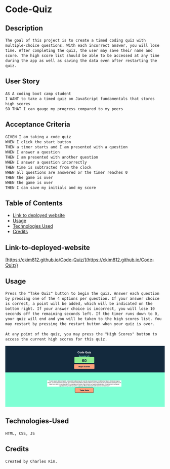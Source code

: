 # Code-Quiz

## Description

```
The goal of this project is to create a timed coding quiz with multiple-choice questions. With each incorrect answer, you will lose time. After completing the quiz, the user may save their name and score. The high score list should be able to be accessed at any time during the app as well as saving the data even after restarting the quiz.
```

## User Story

```
AS A coding boot camp student
I WANT to take a timed quiz on JavaScript fundamentals that stores high scores
SO THAT I can gauge my progress compared to my peers
```

## Acceptance Criteria

```
GIVEN I am taking a code quiz
WHEN I click the start button
THEN a timer starts and I am presented with a question
WHEN I answer a question
THEN I am presented with another question
WHEN I answer a question incorrectly
THEN time is subtracted from the clock
WHEN all questions are answered or the timer reaches 0
THEN the game is over
WHEN the game is over
THEN I can save my initials and my score
```

## Table of Contents

- [Link to deployed website](#link-to-deployed-website)
- [Usage](#usage)
- [Technologies Used](#technologies-used)
- [Credits](#credits)

## Link-to-deployed-website

[https://ckim812.github.io/Code-Quiz/](https://ckim812.github.io/Code-Quiz/)

## Usage

```
Press the "Take Quiz" button to begin the quiz. Answer each question by pressing one of the 4 options per question. If your answer choice is correct, a point will be added, which will be indicated on the bottom right. If your answer choice is incorrect, you will lose 10 seconds off the remaining seconds left. If the timer runs down to 0, your quiz will end and you will be taken to the high scores list. You may restart by pressing the restart button when your quiz is over.

At any point of the quiz, you may press the "High Scores" button to access the current high scores for this quiz.
```

![alt text](./assets/img/Code%20Quiz%20Preview.png)

## Technologies-Used

```
HTML, CSS, JS
```

## Credits

```
Created by Charles Kim.
```